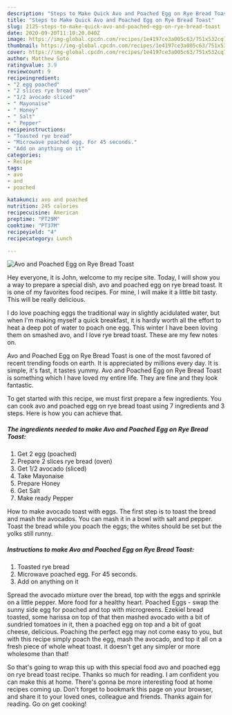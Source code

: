 ```yaml
---
description: "Steps to Make Quick Avo and Poached Egg on Rye Bread Toast"
title: "Steps to Make Quick Avo and Poached Egg on Rye Bread Toast"
slug: 2125-steps-to-make-quick-avo-and-poached-egg-on-rye-bread-toast
date: 2020-09-20T11:10:20.040Z
image: https://img-global.cpcdn.com/recipes/1e4197ce3a005c63/751x532cq70/avo-and-poached-egg-on-rye-bread-toast-recipe-main-photo.jpg
thumbnail: https://img-global.cpcdn.com/recipes/1e4197ce3a005c63/751x532cq70/avo-and-poached-egg-on-rye-bread-toast-recipe-main-photo.jpg
cover: https://img-global.cpcdn.com/recipes/1e4197ce3a005c63/751x532cq70/avo-and-poached-egg-on-rye-bread-toast-recipe-main-photo.jpg
author: Matthew Soto
ratingvalue: 3.9
reviewcount: 9
recipeingredient:
- "2 egg poached"
- "2 slices rye bread oven"
- "1/2 avocado sliced"
- " Mayonaise"
- " Honey"
- " Salt"
- " Pepper"
recipeinstructions:
- "Toasted rye bread"
- "Microwave poached egg. For 45 seconds."
- "Add on anything on it"
categories:
- Recipe
tags:
- avo
- and
- poached

katakunci: avo and poached 
nutrition: 245 calories
recipecuisine: American
preptime: "PT29M"
cooktime: "PT37M"
recipeyield: "4"
recipecategory: Lunch

---
```



![Avo and Poached Egg on Rye Bread Toast](https://img-global.cpcdn.com/recipes/1e4197ce3a005c63/751x532cq70/avo-and-poached-egg-on-rye-bread-toast-recipe-main-photo.jpg)

Hey everyone, it is John, welcome to my recipe site. Today, I will show you a way to prepare a special dish, avo and poached egg on rye bread toast. It is one of my favorites food recipes. For mine, I will make it a little bit tasty. This will be really delicious.

I do love poaching eggs the traditional way in slightly acidulated water, but when I&#39;m making myself a quick breakfast, it is hardly worth all the effort to heat a deep pot of water to poach one egg. This winter I have been loving them on smashed avo, and I love rye bread toast. These are my few notes on.

Avo and Poached Egg on Rye Bread Toast is one of the most favored of recent trending foods on earth. It is appreciated by millions every day. It is simple, it's fast, it tastes yummy. Avo and Poached Egg on Rye Bread Toast is something which I have loved my entire life. They are fine and they look fantastic.


To get started with this recipe, we must first prepare a few ingredients. You can cook avo and poached egg on rye bread toast using 7 ingredients and 3 steps. Here is how you can achieve that.

<!--inarticleads1-->

##### The ingredients needed to make Avo and Poached Egg on Rye Bread Toast:

1. Get 2 egg (poached)
1. Prepare 2 slices rye bread (oven)
1. Get 1/2 avocado (sliced)
1. Take  Mayonaise
1. Prepare  Honey
1. Get  Salt
1. Make ready  Pepper


How to make avocado toast with eggs. The first step is to toast the bread and mash the avocados. You can mash it in a bowl with salt and pepper. Toast the bread while you poach the eggs; the whites should be set but the yolks still runny. 

<!--inarticleads2-->

##### Instructions to make Avo and Poached Egg on Rye Bread Toast:

1. Toasted rye bread
1. Microwave poached egg. For 45 seconds.
1. Add on anything on it


Spread the avocado mixture over the bread, top with the eggs and sprinkle on a little pepper. More food for a healthy heart. Poached Eggs - swap the sunny side egg for poached and top with microgreens. Ezekiel bread toasted, some harissa on top of that then mashed avocado with a bit of sundried tomatoes in it, then a poached egg on top and a bit of goat cheese, delicious. Poaching the perfect egg may not come easy to you, but with this recipe simply poach the egg, mash the avocado, and top it all on a fresh piece of whole wheat toast. it doesn&#39;t get any simpler or more wholesome than that! 

So that's going to wrap this up with this special food avo and poached egg on rye bread toast recipe. Thanks so much for reading. I am confident you can make this at home. There's gonna be more interesting food at home recipes coming up. Don't forget to bookmark this page on your browser, and share it to your loved ones, colleague and friends. Thanks again for reading. Go on get cooking!
